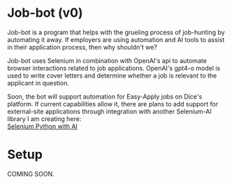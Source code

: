 # Job-bot (v0)
Job-bot is a program that helps with the grueling process of job-hunting by automating it away.
If employers are using automation and AI tools to assist in their application process, then why shouldn't we?

Job-bot uses Selenium in combination with OpenAI's api to automate browser interactions related to job applications. 
OpenAI's gpt4-o model is used to write cover letters and determine whether a job is relevant to the applicant in question. 

Soon, the bot will support automation for Easy-Apply jobs on Dice's platform. If current capabilities allow it, there are 
plans to add support for external-site applications through integration with another Selenium-AI library I am creating here:  
[Selenium Python with AI](https://github.com/AndrewKassab/selenium_ai)

# Setup

COMING SOON.
